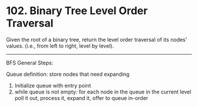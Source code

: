 # 102. Binary Tree Level Order Traversal

Given the root of a binary tree, return the level order traversal of its nodes' values. (i.e., from left to right, level by level).

__________________________________________________________


BFS General Steps:

Queue definition: store nodes that need expanding

1. Initialize queue with entry point
2. while queue is not empty:
    for each node in the queue in the current level
        poll it out, process it, expand it, offer to queue in-order
